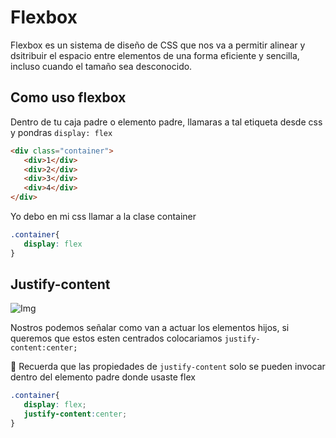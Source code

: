 # Flexbox
Flexbox es un sistema de diseño de CSS que nos va a permitir alinear y dsitribuir el espacio entre elementos de una forma eficiente y sencilla, incluso cuando el tamaño sea desconocido.

## Como uso flexbox
Dentro de tu caja padre o elemento padre, llamaras a tal etiqueta desde css y pondras `display: flex`

```html
<div class="container">
   <div>1</div>
   <div>2</div>
   <div>3</div>
   <div>4</div>
</div>
```
Yo debo en mi css llamar a la clase container
```css
.container{
   display: flex
}
```

## Justify-content
![Img](https://miro.medium.com/v2/resize:fit:434/1*iigDGiNFBOUVJQ_07C1B2g.png)

Nostros podemos señalar como van a actuar los elementos hijos, si queremos que estos esten centrados colocariamos `justify-content:center;`

🔴 Recuerda que las propiedades de `justify-content` solo se pueden invocar dentro del elemento padre donde usaste flex

```css
.container{
   display: flex;
   justify-content:center;
}
```